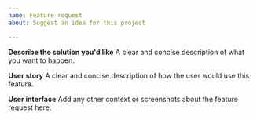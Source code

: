 ```yaml
---
name: Feature request
about: Suggest an idea for this project

---
```


**Describe the solution you'd like**
A clear and concise description of what you want to happen.

**User story**
A clear and concise description of how the user would use this feature.

**User interface**
Add any other context or screenshots about the feature request here.
